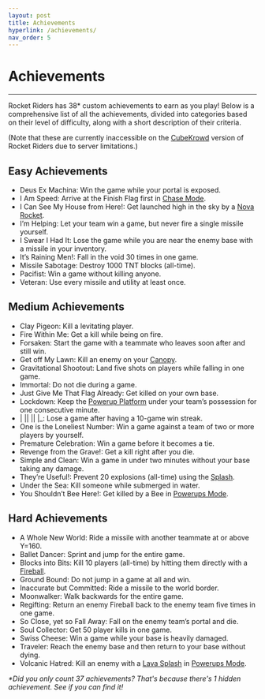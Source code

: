```yaml
---
layout: post
title: Achievements
hyperlink: /achievements/
nav_order: 5
---
```

# Achievements
---

Rocket Riders has 38* custom achievements to earn as you play! Below is a comprehensive list of all the achievements, divided into categories based on their level of difficulty, along with a short description of their criteria.

(Note that these are currently inaccessible on the [CubeKrowd](https://cubekrowd.net/) version of Rocket Riders due to server limitations.)

**Easy Achievements**
---

- Deus Ex Machina: Win the game while your portal is exposed.
- I Am Speed: Arrive at the Finish Flag first in [Chase Mode](https://zeroniaserver.github.io/RocketRidersWiki/gamemodes/chase).
- I Can See My House from Here!: Get launched high in the sky by a [Nova Rocket](https://zeroniaserver.github.io/RocketRidersWiki/utilities/nova_rocket).
- I’m Helping: Let your team win a game, but never fire a single missile yourself.
- I Swear I Had It: Lose the game while you are near the enemy base with a missile in your inventory.
- It’s Raining Men!: Fall in the void 30 times in one game.
- Missile Sabotage: Destroy 1000 TNT blocks (all-time).
- Pacifist: Win a game without killing anyone.
- Veteran: Use every missile and utility at least once.

**Medium Achievements**
---
- Clay Pigeon: Kill a levitating player.
- Fire Within Me: Get a kill while being on fire.
- Forsaken: Start the game with a teammate who leaves soon after and still win.
- Get off My Lawn: Kill an enemy on your [Canopy](https://zeroniaserver.github.io/RocketRidersWiki/utilities/canopy).
- Gravitational Shootout: Land five shots on players while falling in one game.
- Immortal: Do not die during a game.
- Just Give Me That Flag Already: Get killed on your own base.
- Lockdown: Keep the [Powerup Platform](https://zeroniaserver.github.io/RocketRidersWiki/gamemodes/powerups#powerups-platform) under your team’s possession for one consecutive minute.
- \| \|\| \|\| \|\_: Lose a game after having a 10-game win streak.
- One is the Loneliest Number: Win a game against a team of two or more players by yourself.
- Premature Celebration: Win a game before it becomes a tie.
- Revenge from the Grave!: Get a kill right after you die.
- Simple and Clean: Win a game in under two minutes without your base taking any damage.
- They’re Useful!: Prevent 20 explosions (all-time) using the [Splash](https://zeroniaserver.github.io/RocketRidersWiki/utilities/splash).
- Under the Sea: Kill someone while submerged in water.
- You Shouldn’t Bee Here!: Get killed by a Bee in [Powerups Mode](https://zeroniaserver.github.io/RocketRidersWiki/gamemodes/powerups).

**Hard Achievements**
---
- A Whole New World: Ride a missile with another teammate at or above Y=160.
- Ballet Dancer: Sprint and jump for the entire game.
- Blocks into Bits: Kill 10 players (all-time) by hitting them directly with a [Fireball](https://zeroniaserver.github.io/RocketRidersWiki/utilities/fireball).
- Ground Bound: Do not jump in a game at all and win.
- Inaccurate but Committed: Ride a missile to the world border.
- Moonwalker: Walk backwards for the entire game.
- Regifting: Return an enemy Fireball back to the enemy team five times in one game.
- So Close, yet so Fall Away: Fall on the enemy team’s portal and die.
- Soul Collector: Get 50 player kills in one game.
- Swiss Cheese: Win a game while your base is heavily damaged.
- Traveler: Reach the enemy base and then return to your base without dying.
- Volcanic Hatred: Kill an enemy with a [Lava Splash](https://zeroniaserver.github.io/RocketRidersWiki/utilities/lava_splash) in [Powerups Mode](https://zeroniaserver.github.io/RocketRidersWiki/gamemodes/powerups).

_*Did you only count 37 achievements? That's because there's 1 hidden achievement. See if you can find it!_